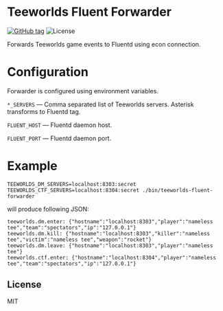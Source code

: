 # Teeworlds Fluent Forwarder

[![GitHub tag][github-image]][github-url] ![License][license-image]

Forwards Teeworlds game events to Fluentd using econ connection.

# Configuration

Forwarder is configured using environment variables.

`*_SERVERS` — Comma separated list of Teeworlds servers. Asterisk transforms to Fluentd tag.

`FLUENT_HOST` — Fluentd daemon host.

`FLUENT_PORT` — Fluentd daemon port.

# Example

```
TEEWORLDS_DM_SERVERS=localhost:8303:secret TEEWORLDS_CTF_SERVERS=localhost:8304:secret ./bin/teeworlds-fluent-forwarder
```

will produce following JSON:

```
teeworlds.dm.enter: {"hostname":"localhost:8303","player":"nameless tee","team":"spectators","ip":"127.0.0.1"}
teeworlds.dm.kill: {"hostname":"localhost:8303","killer":"nameless tee","victim":"nameless tee","weapon":"rocket"}
teeworlds.dm.leave: {"hostname":"localhost:8303","player":"nameless tee"}
teeworlds.ctf.enter: {"hostname":"localhost:8304","player":"nameless tee","team":"spectators","ip":"127.0.0.1"}
```

## License

MIT

[github-image]: https://img.shields.io/github/tag/chuck-norris-network/teeworlds-fluent-forwarder.svg?style=flat-square
[github-url]: https://github.com/chuck-norris-network/teeworlds-fluent-forwarder
[license-image]: https://img.shields.io/npm/l/teeworlds-econ.svg?style=flat-square
